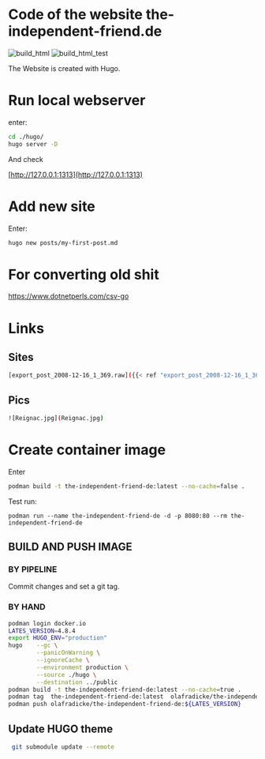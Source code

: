 Code of the website the-independent-friend.de
=============================================

![build_html](https://github.com/OlafRadicke/the-independent-friend-static/actions/workflows/build_html.yaml/badge.svg)
![build_html_test](https://github.com/OlafRadicke/the-independent-friend-static/actions/workflows/build_html_test.yaml/badge.svg)

The Website is created with Hugo.

# Run local webserver #

enter:

```bash
cd ./hugo/
hugo server -D
```
And check

[http://127.0.0.1:1313](http://127.0.0.1:1313)

# Add new site #

Enter:

```bash
hugo new posts/my-first-post.md
```

# For converting old shit #

https://www.dotnetperls.com/csv-go

# Links #

## Sites ##

```bash
[export_post_2008-12-16_1_369.raw]({{< ref "export_post_2008-12-16_1_369.raw" "amp" >}})
```

## Pics ##

```bash
![Reignac.jpg](Reignac.jpg)
```


# Create container image

Enter

```bash
podman build -t the-independent-friend-de:latest --no-cache=false .
```

Test run:

```
podman run --name the-independent-friend-de -d -p 8080:80 --rm the-independent-friend-de
```


BUILD AND PUSH IMAGE
--------------------

### BY PIPELINE

Commit changes and set a git tag.

### BY HAND

```bash
podman login docker.io
LATES_VERSION=4.8.4
export HUGO_ENV="production"
hugo 	--gc \
        --panicOnWarning \
		--ignoreCache \
		--environment production \
		--source ./hugo \
		--destination ../public
podman build -t the-independent-friend-de:latest --no-cache=true .
podman tag  the-independent-friend-de:latest  olafradicke/the-independent-friend-de:${LATES_VERSION}
podman push olafradicke/the-independent-friend-de:${LATES_VERSION}
```

Update HUGO theme
-----------------

```bash
 git submodule update --remote
 ```